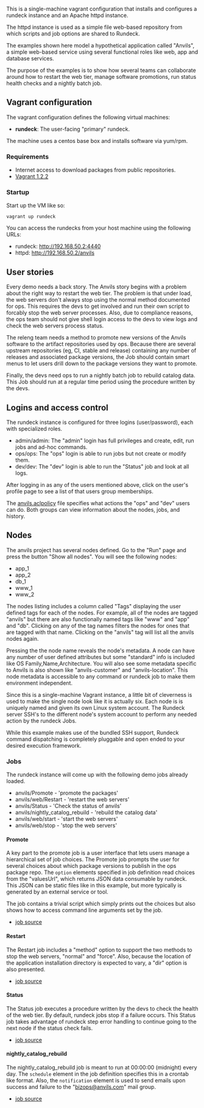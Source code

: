 This is a single-machine vagrant configuration that installs
and configures a rundeck instance and an Apache httpd instance.

The httpd instance is used as a simple file web-based
repository from which scripts and job options are shared to Rundeck. 

The examples shown here model a hypothetical application called
"Anvils", a simple web-based service using several functional roles
like web, app and database services.

The purpose of the examples is to show how several teams can
collaborate around how to restart the web tier, manage software
promotions, run status health checks and a nightly batch job.

## Vagrant configuration

The vagrant configuration defines the following virtual machines:

* **rundeck**: The user-facing "primary" rundeck.

The machine uses a centos base box and installs software via yum/rpm.

### Requirements

* Internet access to download packages from public repositories.
* [Vagrant 1.2.2](http://downloads.vagrantup.com)

### Startup

Start up the VM like so:

    vagrant up rundeck

You can access the rundecks from your host machine using the following URLs:

* rundeck: http://192.168.50.2:4440
* httpd: http://192.168.50.2/anvils

## User stories

Every demo needs a back story. The Anvils story begins with a problem about
the right way to restart the web tier. The problem is that under load, the
web servers don't always stop using the normal method documented for ops.
This requires the devs to get involved and run their own script to forcably stop
the web server processes.
Also, due to compliance reasons, the ops team should not give shell login access
to the devs to view logs and check the web servers process status.

The releng team needs a method to promote new versions of the Anvils software
to the artifact repositories used by ops. Because there are several upstream
repositories (eg, CI, stable and release) containing any number of releases
and associated package versions, the Job should contain smart menus to
let users drill down to the package versions they want to promote.

Finally, the devs need ops to run a nightly batch job to rebuild catalog data.
This Job should run at a regular time period using the procedure written by the devs.

## Logins and access control

The rundeck instance is configured for three logins (user/password),
each with specialized roles.

* admin/admin: The "admin" login has full privileges and create, edit, run jobs and ad-hoc commands.
* ops/ops: The "ops" login is able to run jobs but not create or modify them.
* dev/dev: The "dev" login is able to run the "Status" job and look at all logs.

After logging in as any of the users mentioned above, click on the user's profile page 
to see a list of that users group memberships.


The [anvils.aclpolicy](https://github.com/ahonor/rundeck-vagrant/blob/master/anvils-demo/anvils.aclpolicy)
file specifies what actions the "ops" and "dev" users can do. Both groups can 
view information about the nodes, jobs, and history. 



## Nodes

The anvils project has several nodes defined. Go to the "Run" page and press the button
"Show all nodes". You will see the following nodes:

* app_1
* app_2
* db_1
* www_1
* www_2

The nodes listing includes a column called "Tags" displaying the user defined
tags for each of the nodes. For example, all of the nodes are tagged "anvils"
but there are also functionally named tags like "www" and "app" and "db".
Clicking on any of the tag names filters the nodes for ones that are tagged with that name.
Clicking on the "anvils" tag will list all the anvils nodes again.

Pressing the the node name reveals the node's metadata. A node can have any number
of user defined attributes but some "standard" info is included like OS Family,Name,Architecture.
You will also see some metadata specific to Anvils is also shown like "anvils-customer" and "anvils-location". This node metadata is accessible to any command or rundeck job to make
them environment independent.

Since this is a single-machine Vagrant instance,
a little bit of cleverness is used to make the single node look like it is actually six.
Each node is is uniquely named and given its own Linux system account. The Rundeck server
SSH's to the different node's system account to perform any needed action by the rundeck Jobs.

While this example makes use of the bundled SSH support, Rundeck command dispatching is 
completely pluggable and open ended to your desired execution framework.



### Jobs

The rundeck instance will come up with the following demo jobs 
already loaded. 

- anvils/Promote - 'promote the packages'
- anvils/web/Restart - 'restart the web servers'
- anvils/Status - 'Check the status of anvils'
- anvils/nightly_catalog_rebuild - 'rebuild the catalog data'
- anvils/web/start - 'start the web servers'
- anvils/web/stop - 'stop the web servers'

#### Promote

A key part to the promote job is a user interface that lets users manage a hierarchical set of job choices.
The Promote job prompts the user for several choices about which package versions to publish
in the ops package repo. 
The `option` elements specified in job definition read choices from the 
"valuesUrl", which returns JSON data consumable by rundeck. This JSON can be static
files like in this example, but more typically is generated by an external service or tool.

The job contains a trivial script which simply prints out the choices
but also shows how to access command line arguments set by the job.

* [job source](https://github.com/ahonor/rundeck-vagrant/blob/master/anvils-demo/jobs/Promote.xml)

#### Restart

The Restart job includes a "method" option to support the two methods to stop the web servers, "normal" and "force".
Also, because the location of the application installation directory is expected to
vary, a "dir" option is also presented. 


* [job source](https://github.com/ahonor/rundeck-vagrant/blob/master/anvils-demo/jobs/Restart.xml)

#### Status

The Status job executes a procedure written by the devs to check the health of the web tier.
By default, rundeck jobs stop if a failure occurs. This Status job takes advantage of rundeck
step error handling to continue going to the next node if the status check fails.

* [job source](https://github.com/ahonor/rundeck-vagrant/blob/master/anvils-demo/jobs/Status.xml)

#### nightly_catalog_rebuild

The nightly_catalog_rebuild job is meant to run at 00:00:00 (midnight) every day.
The `schedule` element in the job definition specifies this in a crontab like format.
Also, the `notification` element is used to send emails upon success and failure to the 
"bizops@anvils.com" mail group.


* [job source](https://github.com/ahonor/rundeck-vagrant/blob/master/anvils-demo/jobs/nightly_catalog_rebuild.xml)

